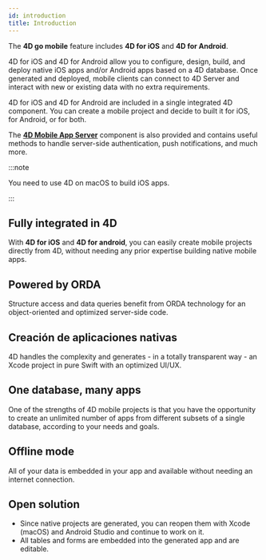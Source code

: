 ```yaml
---
id: introduction
title: Introduction
---
```




The **4D go mobile** feature includes **4D for iOS** and **4D for Android**.

4D for iOS and 4D for Android allow you to configure, design, build, and deploy native iOS apps and/or Android apps based on a 4D database. Once generated and deployed, mobile clients can connect to 4D Server and interact with new or existing data with no extra requirements.

4D for iOS and 4D for Android are included in a single integrated 4D component. You can create a mobile project and decide to built it for iOS, for Android, or for both.

The [**4D Mobile App Server**](https://github.com/4d-for-ios/4D-Mobile-App-Server) component is also provided and contains useful methods to handle server-side authentication, push notifications, and much more.

:::note

You need to use 4D on macOS to build iOS apps.

:::


## Fully integrated in 4D

With **4D for iOS** and **4D for android**, you can easily create mobile projects directly from 4D, without needing any prior expertise building native mobile apps.

## Powered by ORDA

Structure access and data queries benefit from ORDA technology for an object-oriented and optimized server-side code.

## Creación de aplicaciones nativas

4D handles the complexity and generates - in a totally transparent way - an Xcode project in pure Swift with an optimized UI/UX.

## One database, many apps

One of the strengths of 4D mobile projects is that you have the opportunity to create an unlimited number of apps from different subsets of a single database, according to your needs and goals.

## Offline mode

All of your data is embedded in your app and available without needing an internet connection.

## Open solution

* Since native projects are generated, you can reopen them with Xcode (macOS) and Android Studio and continue to work on it.
* All tables and forms are embedded into the generated app and are editable.
